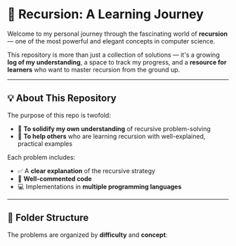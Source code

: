 # 🚀 Recursion: A Learning Journey

Welcome to my personal journey through the fascinating world of **recursion** — one of the most powerful and elegant concepts in computer science.

This repository is more than just a collection of solutions — it's a growing **log of my understanding**, a space to track my progress, and a **resource for learners** who want to master recursion from the ground up.

---

## 💡 About This Repository

The purpose of this repo is twofold:

- 🎯 **To solidify my own understanding** of recursive problem-solving
- 🌱 **To help others** who are learning recursion with well-explained, practical examples

Each problem includes:

- ✅ A **clear explanation** of the recursive strategy  
- 💬 **Well-commented code**  
- 💻 Implementations in **multiple programming languages**

---

## 📁 Folder Structure

The problems are organized by **difficulty** and **concept**:

